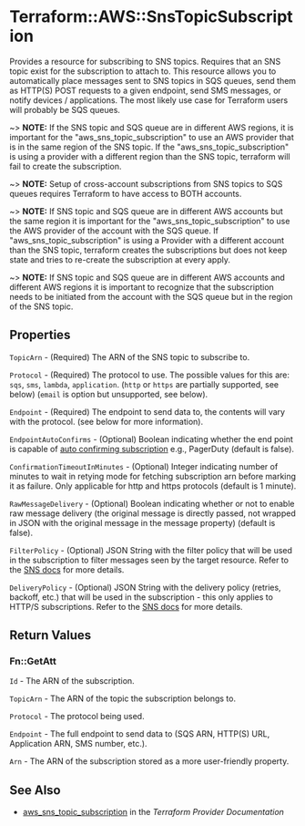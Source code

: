 # Terraform::AWS::SnsTopicSubscription

Provides a resource for subscribing to SNS topics. Requires that an SNS topic exist for the subscription to attach to.
This resource allows you to automatically place messages sent to SNS topics in SQS queues, send them as HTTP(S) POST requests
to a given endpoint, send SMS messages, or notify devices / applications. The most likely use case for Terraform users will
probably be SQS queues.

~> **NOTE:** If the SNS topic and SQS queue are in different AWS regions, it is important for the "aws_sns_topic_subscription" to use an AWS provider that is in the same region of the SNS topic. If the "aws_sns_topic_subscription" is using a provider with a different region than the SNS topic, terraform will fail to create the subscription.

~> **NOTE:** Setup of cross-account subscriptions from SNS topics to SQS queues requires Terraform to have access to BOTH accounts.

~> **NOTE:** If SNS topic and SQS queue are in different AWS accounts but the same region it is important for the "aws_sns_topic_subscription" to use the AWS provider of the account with the SQS queue. If "aws_sns_topic_subscription" is using a Provider with a different account than the SNS topic, terraform creates the subscriptions but does not keep state and tries to re-create the subscription at every apply.

~> **NOTE:** If SNS topic and SQS queue are in different AWS accounts and different AWS regions it is important to recognize that the subscription needs to be initiated from the account with the SQS queue but in the region of the SNS topic.

## Properties

`TopicArn` - (Required) The ARN of the SNS topic to subscribe to.

`Protocol` - (Required) The protocol to use. The possible values for this are: `sqs`, `sms`, `lambda`, `application`. (`http` or `https` are partially supported, see below) (`email` is option but unsupported, see below).

`Endpoint` - (Required) The endpoint to send data to, the contents will vary with the protocol. (see below for more information).

`EndpointAutoConfirms` - (Optional) Boolean indicating whether the end point is capable of [auto confirming subscription](http://docs.aws.amazon.com/sns/latest/dg/SendMessageToHttp.html#SendMessageToHttp.prepare) e.g., PagerDuty (default is false).

`ConfirmationTimeoutInMinutes` - (Optional) Integer indicating number of minutes to wait in retying mode for fetching subscription arn before marking it as failure. Only applicable for http and https protocols (default is 1 minute).

`RawMessageDelivery` - (Optional) Boolean indicating whether or not to enable raw message delivery (the original message is directly passed, not wrapped in JSON with the original message in the message property) (default is false).

`FilterPolicy` - (Optional) JSON String with the filter policy that will be used in the subscription to filter messages seen by the target resource. Refer to the [SNS docs](https://docs.aws.amazon.com/sns/latest/dg/message-filtering.html) for more details.

`DeliveryPolicy` - (Optional) JSON String with the delivery policy (retries, backoff, etc.) that will be used in the subscription - this only applies to HTTP/S subscriptions. Refer to the [SNS docs](https://docs.aws.amazon.com/sns/latest/dg/DeliveryPolicies.html) for more details.


## Return Values

### Fn::GetAtt

`Id` - The ARN of the subscription.

`TopicArn` - The ARN of the topic the subscription belongs to.

`Protocol` - The protocol being used.

`Endpoint` - The full endpoint to send data to (SQS ARN, HTTP(S) URL, Application ARN, SMS number, etc.).

`Arn` - The ARN of the subscription stored as a more user-friendly property.

## See Also

* [aws_sns_topic_subscription](https://www.terraform.io/docs/providers/aws/r/sns_topic_subscription.html) in the _Terraform Provider Documentation_
